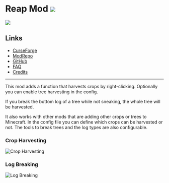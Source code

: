 # Reap Mod ![](http://cf.way2muchnoise.eu/full_244256_downloads.svg)
![](http://cf.way2muchnoise.eu/versions/244256.svg)

## Links
- [CurseForge](https://www.curseforge.com/minecraft/mc-mods/reap-mod)
- [ModRepo](https://modrepo.de/minecraft/reap/overview)
- [GitHub](https://github.com/henkelmax/reap)
- [FAQ](https://modrepo.de/minecraft/reap/faq)
- [Credits](https://modrepo.de/minecraft/reap/credits)

---

This mod adds a function that harvests crops by right-clicking.
Optionally you can enable tree harvesting in the config.

If you break the bottom log of a tree while not sneaking, the whole tree will be harvested.

It also works with other mods that are adding other crops or trees to Minecraft.
In the config file you can define which crops can be harvested or not.
The tools to break trees and the log types are also configurable.

### Crop Harvesting
![Crop Harvesting](https://media1.giphy.com/media/Vi5xSPUMerUk9UaxeD/giphy.gif)

### Log Breaking
![Log Breaking](https://media1.giphy.com/media/XgXXSl45Zp9YyBq8x5/giphy.gif)